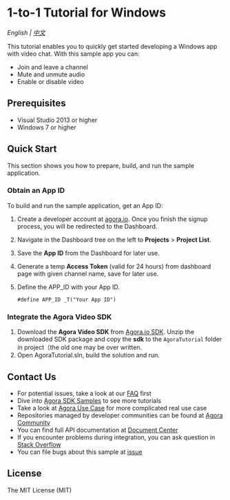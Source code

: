 # 1-to-1 Tutorial for Windows

*English | [中文](README.zh.md)*

This tutorial enables you to quickly get started developing a Windows app with video chat. With this sample app you can:

* Join and leave a channel
* Mute and unmute audio
* Enable or disable video

## Prerequisites

- Visual Studio 2013 or higher
- Windows 7 or higher

## Quick Start

This section shows you how to prepare, build, and run the sample application.

### Obtain an App ID

To build and run the sample application, get an App ID:
1. Create a developer account at [agora.io](https://dashboard.agora.io/signin/). Once you finish the signup process, you will be redirected to the Dashboard.
2. Navigate in the Dashboard tree on the left to **Projects** > **Project List**.
3. Save the **App ID** from the Dashboard for later use.
4. Generate a temp **Access Token** (valid for 24 hours) from dashboard page with given channel name, save for later use.

4. Define the APP_ID with your App ID.

    ```
    #define APP_ID _T("Your App ID")
    ```

### Integrate the Agora Video SDK

1. Download the **Agora Video SDK** from [Agora.io SDK](https://www.agora.io/en/blog/download/). Unzip the downloaded SDK package and copy the **sdk** to the `AgoraTutorial` folder in project（the old one may be over written.
2. Open AgoraTutorial.sln, build the solution and run.


## Contact Us

- For potential issues, take a look at our [FAQ](https://docs.agora.io/cn/faq) first
- Dive into [Agora SDK Samples](https://github.com/AgoraIO) to see more tutorials
- Take a look at [Agora Use Case](https://github.com/AgoraIO-usecase) for more complicated real use case
- Repositories managed by developer communities can be found at [Agora Community](https://github.com/AgoraIO-Community)
- You can find full API documentation at [Document Center](https://docs.agora.io/en/)
- If you encounter problems during integration, you can ask question in [Stack Overflow](https://stackoverflow.com/questions/tagged/agora.io)
- You can file bugs about this sample at [issue](https://github.com/AgoraIO/Basic-Video-Call/issues)

## License

The MIT License (MIT)
